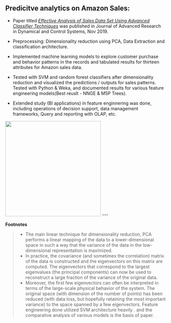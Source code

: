 ## Predicitve analytics on Amazon Sales:


* Paper titled *[Effective Analysis of Sales Data Set Using Advanced Classifier Techniques](https://www.jardcs.org/abstract.php?id=3257#)* was published in Journal of Advanced Research in Dynamical and Control Systems, Nov 2019. 

* Preprocessing:  Dimensionality reduction using PCA, Data Extraction and classification architecture.
* Implemented machine learning models to explore customer purchase and behavior patterns in the records and tabulated results for thirteen attributes for Amazon sales data. 
* Tested with SVM and random forest classifiers after dimensionality reduction and visualized the predictions / outputs for sales patterns. Tested with Python & Weka, and documented results for various feature engineering models(Best reuslt - NNGE & M5P Trees).
* Extended study (BI applications) in feature enginnering was done, including operations of decision support, data management frameworks, Query and reporting with OLAP, etc.

<img src="bi-sales plot.png" height="300">
---

**Footnotes**
>    * The main linear technique for dimensionality reduction, PCA performs a linear mapping of the data to a lower-dimensional
space in such a way that the variance of the data in the low-dimensional representation is maximized. 
>    * In practice, the covariance (and sometimes the correlation) matrix of the data is constructed and the eigenvectors 
on this matrix are computed. The eigenvectors that correspond to the largest eigenvalues (the principal components) 
can now be used to reconstruct a large fraction of the variance of the original data. 
>    * Moreover, the first few eigenvectors can often be interpreted in terms of the large-scale physical behavior of 
the system. The original space (with dimension of the number of points) has been reduced (with data loss, but 
hopefully retaining the most important variance) to the space spanned by a few eigenvectors.
> Feature engineering done utilized SVM architecture heavily . and the comparative analysis of various models is the basis of paper.
